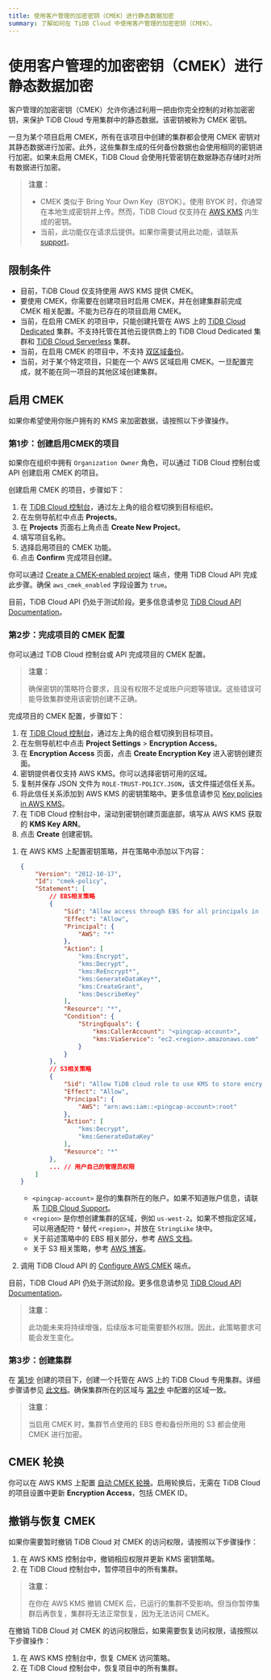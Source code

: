 ```yaml
---
title: 使用客户管理的加密密钥（CMEK）进行静态数据加密
summary: 了解如何在 TiDB Cloud 中使用客户管理的加密密钥（CMEK）。
---
```


# 使用客户管理的加密密钥（CMEK）进行静态数据加密

客户管理的加密密钥（CMEK）允许你通过利用一把由你完全控制的对称加密密钥，来保护 TiDB Cloud 专用集群中的静态数据。该密钥被称为 CMEK 密钥。

一旦为某个项目启用 CMEK，所有在该项目中创建的集群都会使用 CMEK 密钥对其静态数据进行加密。此外，这些集群生成的任何备份数据也会使用相同的密钥进行加密。如果未启用 CMEK，TiDB Cloud 会使用托管密钥在数据静态存储时对所有数据进行加密。

> **注意：**
>
> - CMEK 类似于 Bring Your Own Key（BYOK）。使用 BYOK 时，你通常在本地生成密钥并上传。然而，TiDB Cloud 仅支持在 [AWS KMS](https://docs.aws.amazon.com/kms/latest/developerguide/importing-keys.html) 内生成的密钥。
> - 当前，此功能仅在请求后提供。如果你需要试用此功能，请联系 [support](/tidb-cloud/tidb-cloud-support.md)。

## 限制条件

- 目前，TiDB Cloud 仅支持使用 AWS KMS 提供 CMEK。
- 要使用 CMEK，你需要在创建项目时启用 CMEK，并在创建集群前完成 CMEK 相关配置。不能为已存在的项目启用 CMEK。
- 当前，在启用 CMEK 的项目中，只能创建托管在 AWS 上的 [TiDB Cloud Dedicated](/tidb-cloud/select-cluster-tier.md#tidb-cloud-dedicated) 集群。不支持托管在其他云提供商上的 TiDB Cloud Dedicated 集群和 [TiDB Cloud Serverless](/tidb-cloud/select-cluster-tier.md#tidb-cloud-serverless) 集群。
- 当前，在启用 CMEK 的项目中，不支持 [双区域备份](/tidb-cloud/backup-and-restore-concepts.md#dual-region-backup)。
- 当前，对于某个特定项目，只能在一个 AWS 区域启用 CMEK。一旦配置完成，就不能在同一项目的其他区域创建集群。

## 启用 CMEK

如果你希望使用你账户拥有的 KMS 来加密数据，请按照以下步骤操作。

### 第1步：创建启用CMEK的项目

如果你在组织中拥有 `Organization Owner` 角色，可以通过 TiDB Cloud 控制台或 API 创建启用 CMEK 的项目。

<SimpleTab groupId="method">
<div label="使用控制台" value="console">

创建启用 CMEK 的项目，步骤如下：

1. 在 [TiDB Cloud 控制台](https://tidbcloud.com)，通过左上角的组合框切换到目标组织。
2. 在左侧导航栏中点击 **Projects**。
3. 在 **Projects** 页面右上角点击 **Create New Project**。
4. 填写项目名称。
5. 选择启用项目的 CMEK 功能。
6. 点击 **Confirm** 完成项目创建。

</div>
<div label="使用 API" value="api">

你可以通过 [Create a CMEK-enabled project](https://docs.pingcap.com/tidbcloud/api/v1beta#tag/Project/operation/CreateProject) 端点，使用 TiDB Cloud API 完成此步骤。确保 `aws_cmek_enabled` 字段设置为 `true`。

目前，TiDB Cloud API 仍处于测试阶段。更多信息请参见 [TiDB Cloud API Documentation](https://docs.pingcap.com/tidbcloud/api/v1beta)。

</div>
</SimpleTab>

### 第2步：完成项目的 CMEK 配置

你可以通过 TiDB Cloud 控制台或 API 完成项目的 CMEK 配置。

> **注意：**
>
> 确保密钥的策略符合要求，且没有权限不足或账户问题等错误。这些错误可能导致集群使用该密钥创建不正确。

<SimpleTab groupId="method">
<div label="使用控制台" value="console">

完成项目的 CMEK 配置，步骤如下：

1. 在 [TiDB Cloud 控制台](https://tidbcloud.com)，通过左上角的组合框切换到目标项目。
2. 在左侧导航栏中点击 **Project Settings** > **Encryption Access**。
3. 在 **Encryption Access** 页面，点击 **Create Encryption Key** 进入密钥创建页面。
4. 密钥提供者仅支持 AWS KMS。你可以选择密钥可用的区域。
5. 复制并保存 JSON 文件为 `ROLE-TRUST-POLICY.JSON`，该文件描述信任关系。
6. 将此信任关系添加到 AWS KMS 的密钥策略中。更多信息请参见 [Key policies in AWS KMS](https://docs.aws.amazon.com/kms/latest/developerguide/key-policies.html)。
7. 在 TiDB Cloud 控制台中，滚动到密钥创建页面底部，填写从 AWS KMS 获取的 **KMS Key ARN**。
8. 点击 **Create** 创建密钥。

</div>
<div label="使用 API" value="api">

1. 在 AWS KMS 上配置密钥策略，并在策略中添加以下内容：

    ```json
    {
        "Version": "2012-10-17",
        "Id": "cmek-policy",
        "Statement": [
            // EBS相关策略
            {
                "Sid": "Allow access through EBS for all principals in the account that are authorized to use EBS",
                "Effect": "Allow",
                "Principal": {
                    "AWS": "*"
                },
                "Action": [
                    "kms:Encrypt",
                    "kms:Decrypt",
                    "kms:ReEncrypt*",
                    "kms:GenerateDataKey*",
                    "kms:CreateGrant",
                    "kms:DescribeKey"
                ],
                "Resource": "*",
                "Condition": {
                    "StringEquals": {
                        "kms:CallerAccount": "<pingcap-account>",
                        "kms:ViaService": "ec2.<region>.amazonaws.com"
                    }
                }
            },
            // S3相关策略
            {
                "Sid": "Allow TiDB cloud role to use KMS to store encrypted backup to S3",
                "Effect": "Allow",
                "Principal": {
                    "AWS": "arn:aws:iam::<pingcap-account>:root"
                },
                "Action": [
                    "kms:Decrypt",
                    "kms:GenerateDataKey"
                ],
                "Resource": "*"
            },
            ... // 用户自己的管理员权限
        ]
    }
    ```

    - `<pingcap-account>` 是你的集群所在的账户。如果不知道账户信息，请联系 [TiDB Cloud Support](/tidb-cloud/tidb-cloud-support.md)。
    - `<region>` 是你想创建集群的区域，例如 `us-west-2`。如果不想指定区域，可以用通配符 `*` 替代 `<region>`，并放在 `StringLike` 块中。
    - 关于前述策略中的 EBS 相关部分，参考 [AWS 文档](https://docs.aws.amazon.com/kms/latest/developerguide/conditions-kms.html#conditions-kms-caller-account)。
    - 关于 S3 相关策略，参考 [AWS 博客](https://repost.aws/knowledge-center/s3-bucket-access-default-encryption)。

2. 调用 TiDB Cloud API 的 [Configure AWS CMEK](https://docs.pingcap.com/tidbcloud/api/v1beta#tag/Cluster/operation/CreateAwsCmek) 端点。

目前，TiDB Cloud API 仍处于测试阶段。更多信息请参见 [TiDB Cloud API Documentation](https://docs.pingcap.com/tidbcloud/api/v1beta)。

</div>
</SimpleTab>

> **注意：**
>
> 此功能未来将持续增强，后续版本可能需要额外权限。因此，此策略要求可能会发生变化。

### 第3步：创建集群

在 [第1步](#step-1-create-a-cmek-enabled-project) 创建的项目下，创建一个托管在 AWS 上的 TiDB Cloud 专用集群。详细步骤请参见 [此文档](/tidb-cloud/create-tidb-cluster.md)。确保集群所在的区域与 [第2步](/tidb-cloud/tidb-cloud-encrypt-cmek.md#step-2-complete-the-cmek-configuration-of-the-project) 中配置的区域一致。

> **注意：**
>
> 当启用 CMEK 时，集群节点使用的 EBS 卷和备份所用的 S3 都会使用 CMEK 进行加密。

## CMEK 轮换

你可以在 AWS KMS 上配置 [自动 CMEK 轮换](http://docs.aws.amazon.com/kms/latest/developerguide/rotate-keys.html)。启用轮换后，无需在 TiDB Cloud 的项目设置中更新 **Encryption Access**，包括 CMEK ID。

## 撤销与恢复 CMEK

如果你需要暂时撤销 TiDB Cloud 对 CMEK 的访问权限，请按照以下步骤操作：

1. 在 AWS KMS 控制台中，撤销相应权限并更新 KMS 密钥策略。
2. 在 TiDB Cloud 控制台中，暂停项目中的所有集群。

> **注意：**
>
> 在你在 AWS KMS 撤销 CMEK 后，已运行的集群不受影响。但当你暂停集群后再恢复，集群将无法正常恢复，因为无法访问 CMEK。

在撤销 TiDB Cloud 对 CMEK 的访问权限后，如果需要恢复访问权限，请按照以下步骤操作：

1. 在 AWS KMS 控制台中，恢复 CMEK 访问策略。
2. 在 TiDB Cloud 控制台中，恢复项目中的所有集群。